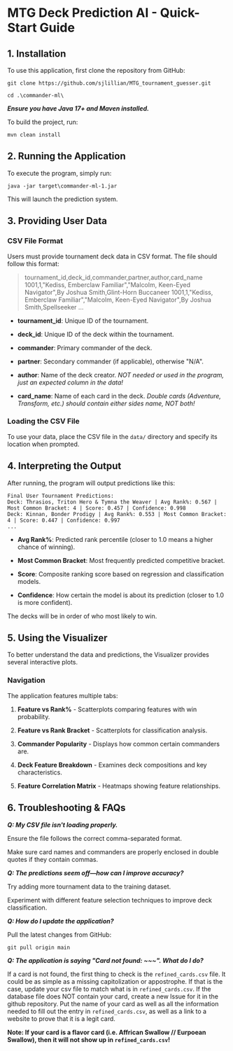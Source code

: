 # MTG Deck Prediction AI - Quick-Start Guide
## 1. Installation

To use this application, first clone the repository from GitHub:

`git clone https://github.com/sjlillian/MTG_tournament_guesser.git`

`cd .\commander-ml\`

***Ensure you have Java 17+ and Maven installed.*** 

To build the project, run:

`mvn clean install`

## 2. Running the Application
To execute the program, simply run:

`java -jar target\commander-ml-1.jar`

This will launch the prediction system.

## 3. Providing User Data 
### CSV File Format
Users must provide tournament deck data in CSV format. The file should follow this format:

> tournament_id,deck_id,commander,partner,author,card_name
1001,1,"Kediss, Emberclaw Familiar","Malcolm, Keen-Eyed Navigator",By Joshua Smith,Glint-Horn Buccaneer
1001,1,"Kediss, Emberclaw Familiar","Malcolm, Keen-Eyed Navigator",By Joshua Smith,Spellseeker
...

- **tournament_id**: Unique ID of the tournament.

- **deck_id**: Unique ID of the deck within the tournament.

- **commander**: Primary commander of the deck.

- **partner**: Secondary commander (if applicable), otherwise "N/A".

- **author**: Name of the deck creator. *NOT needed or used in the program, just an expected column in the data!*

- **card_name**: Name of each card in the deck. *Double cards (Adventure, Transform, etc.) should contain either sides name, NOT both!*

### Loading the CSV File
To use your data, place the CSV file in the `data/` directory and specify its location when prompted.

## 4. Interpreting the Output
After running, the program will output predictions like this:

```
Final User Tournament Predictions:
Deck: Thrasios, Triton Hero & Tymna the Weaver | Avg Rank%: 0.567 | Most Common Bracket: 4 | Score: 0.457 | Confidence: 0.998
Deck: Kinnan, Bonder Prodigy | Avg Rank%: 0.553 | Most Common Bracket: 4 | Score: 0.447 | Confidence: 0.997
...
```

- **Avg Rank%**: Predicted rank percentile (closer to 1.0 means a higher chance of winning).

- **Most Common Bracket**: Most frequently predicted competitive bracket.

- **Score**: Composite ranking score based on regression and classification models.

- **Confidence**: How certain the model is about its prediction (closer to 1.0 is more confident).

The decks will be in order of who most likely to win.

## 5. Using the Visualizer
To better understand the data and predictions, the Visualizer provides several interactive plots.

### Navigation
The application features multiple tabs:

1. **Feature vs Rank%** - Scatterplots comparing features with win probability.

2. **Feature vs Rank Bracket** - Scatterplots for classification analysis.

3. **Commander Popularity** - Displays how common certain commanders are.

4. **Deck Feature Breakdown** - Examines deck compositions and key characteristics.

5. **Feature Correlation Matrix** - Heatmaps showing feature relationships.

## 6. Troubleshooting & FAQs
***Q: My CSV file isn't loading properly.***

Ensure the file follows the correct comma-separated format.

Make sure card names and commanders are properly enclosed in double quotes if they contain commas.

***Q: The predictions seem off—how can I improve accuracy?***

Try adding more tournament data to the training dataset.

Experiment with different feature selection techniques to improve deck classification.

***Q: How do I update the application?***

Pull the latest changes from GitHub:

`git pull origin main`

***Q: The application is saying "Card not found: ~~~". What do I do?***

If a card is not found, the first thing to check is the `refined_cards.csv` file. It could be as simple as a missing capitolization or appostrophe. If that is the case, update your csv file to match what is in `refined_cards.csv`. If the database file does NOT contain your card, create a new Issue for it in the github repository. Put the name of your card as well as all the information needed to fill out the entry in `refined_cards.csv`, as well as a link to a website to prove that it is a legit card.

**Note: If your card is a flavor card (i.e. Affrican Swallow // Eurpoean Swallow), then it will not show up in `refined_cards.csv`!**